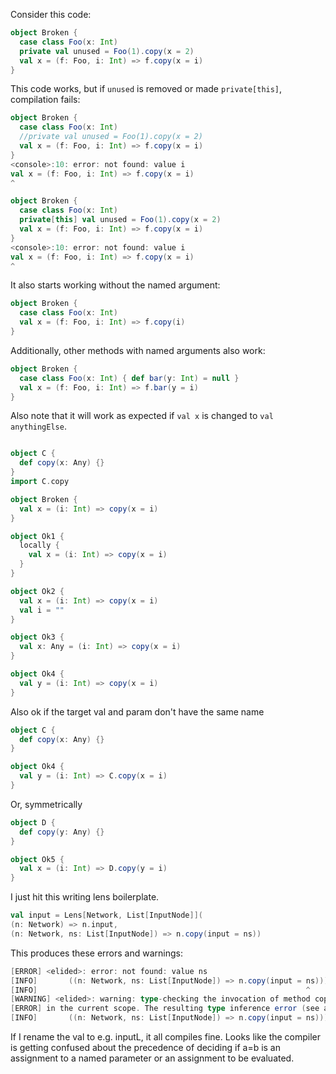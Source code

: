 Consider this code:

```scala
object Broken {
  case class Foo(x: Int)
  private val unused = Foo(1).copy(x = 2)
  val x = (f: Foo, i: Int) => f.copy(x = i)
}
```

This code works, but if `unused` is removed or made `private[this]`, compilation fails:

```scala
object Broken {
  case class Foo(x: Int)
  //private val unused = Foo(1).copy(x = 2)
  val x = (f: Foo, i: Int) => f.copy(x = i)
}
<console>:10: error: not found: value i
val x = (f: Foo, i: Int) => f.copy(x = i)
^
```

```scala
object Broken {
  case class Foo(x: Int)
  private[this] val unused = Foo(1).copy(x = 2)
  val x = (f: Foo, i: Int) => f.copy(x = i)
}
<console>:10: error: not found: value i
val x = (f: Foo, i: Int) => f.copy(x = i)
^
```

It also starts working without the named argument:

```scala
object Broken {
  case class Foo(x: Int)
  val x = (f: Foo, i: Int) => f.copy(i)
}
```

Additionally, other methods with named arguments also work:

```scala
object Broken {
  case class Foo(x: Int) { def bar(y: Int) = null }
  val x = (f: Foo, i: Int) => f.bar(y = i)
}
```
Also note that it will work as expected if `val x` is changed to `val anythingElse`.
```scala

object C {
  def copy(x: Any) {}
}
import C.copy

object Broken {
  val x = (i: Int) => copy(x = i)
}

object Ok1 {
  locally {
    val x = (i: Int) => copy(x = i)
  }
}

object Ok2 {
  val x = (i: Int) => copy(x = i)
  val i = ""
}

object Ok3 {
  val x: Any = (i: Int) => copy(x = i)
}

object Ok4 {
  val y = (i: Int) => copy(x = i)
}
```
Also ok if the target val and param don't have the same name

```scala
object C {
  def copy(x: Any) {}
}

object Ok4 {
  val y = (i: Int) => C.copy(x = i)
}
```

Or, symmetrically
```scala
object D {
  def copy(y: Any) {}
}

object Ok5 {
  val x = (i: Int) => D.copy(y = i)
}
```
I just hit this writing lens boilerplate.

```scala
val input = Lens[Network, List[InputNode]](
(n: Network) => n.input,
(n: Network, ns: List[InputNode]) => n.copy(input = ns))
```

This produces these errors and warnings:

```scala
[ERROR] <elided>: error: not found: value ns
[INFO]       ((n: Network, ns: List[InputNode]) => n.copy(input = ns)))
[INFO]                                                            ^
[WARNING] <elided>: warning: type-checking the invocation of method copy checks if the named argument expression 'input = ...' is a valid assignment
[ERROR] in the current scope. The resulting type inference error (see above) can be fixed by providing an explicit type in the local definition for input.
[INFO]       ((n: Network, ns: List[InputNode]) => n.copy(input = ns)))
```

If I rename the val to e.g. inputL, it all compiles fine. Looks like the compiler is getting confused about the precedence of deciding if a=b is an assignment to a named parameter or an assignment to be evaluated.
